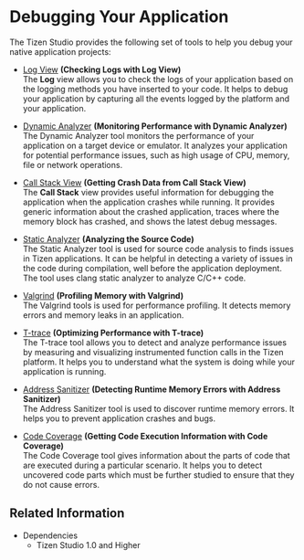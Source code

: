 # Debugging Your Application

The Tizen Studio provides the following set of tools to help you debug your native application projects:

- [Log View](../common-tools/log-view.md) **(Checking Logs with Log View)**  
The **Log** view allows you to check the logs of your application based on the logging methods you have inserted to your code. It helps to debug your application by capturing all the events logged by the platform and your application.

- [Dynamic Analyzer](../common-tools/dynamic-analyzer/overview.md) **(Monitoring Performance with Dynamic Analyzer)**  
The Dynamic Analyzer tool monitors the performance of your application on a target device or emulator. It analyzes your application for potential performance issues, such as high usage of CPU, memory, file or network operations.

- [Call Stack View](call-stack-view.md) **(Getting Crash Data from Call Stack View)**  
The **Call Stack** view provides useful information for debugging the application when the application crashes while running. It provides generic information about the crashed application, traces where the memory block has crashed, and shows the latest debug messages.

- [Static Analyzer](static-analyzer.md) **(Analyzing the Source Code)**  
The Static Analyzer tool is used for source code analysis to finds issues in Tizen applications. It can be helpful in detecting a variety of issues in the code during compilation, well before the application deployment. The tool uses clang static analyzer to analyze C/C++ code.

- [Valgrind](valgrind.md) **(Profiling Memory with Valgrind)**  
The Valgrind tools is used for performance profiling. It detects memory errors and memory leaks in an application.

- [T-trace](t-trace.md) **(Optimizing Performance with T-trace)**  
The T-trace tool allows you to detect and analyze performance issues by measuring and visualizing instrumented function calls in the Tizen platform. It helps you to understand what the system is doing while your application is running.

- [Address Sanitizer](address-sanitizer.md) **(Detecting Runtime Memory Errors with Address Sanitizer)**  
The Address Sanitizer tool is used to discover runtime memory errors. It helps you to prevent application crashes and bugs.

- [Code Coverage](code-coverage.md) **(Getting Code Execution Information with Code Coverage)**  
The Code Coverage tool gives information about the parts of code that are executed during a particular scenario. It helps you to detect uncovered code parts which must be further studied to ensure that they do not cause errors.

## Related Information
* Dependencies
  - Tizen Studio 1.0 and Higher

